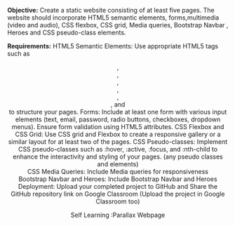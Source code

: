 **Objective:**
Create a static website consisting of at least
five pages. The website should incorporate HTML5 semantic elements, forms,multimedia (video and audio), CSS flexbox, CSS grid, Media queries, Bootstrap Navbar , Heroes and CSS pseudo-class elements.

**Requirements:**
HTML5 Semantic Elements: Use appropriate HTML5 tags such as <header>, <nav>, <main>, <section>, <article>, <aside>, and <footer> to structure your pages.
Forms: Include at least one form with various input elements (text, email, password, radio buttons, checkboxes, dropdown menus).
Ensure form validation using HTML5 attributes.
CSS Flexbox and CSS Grid: Use CSS grid and Flexbox  to create a responsive gallery or a similar layout for at least two of the pages.
CSS Pseudo-classes: Implement CSS pseudo-classes such as :hover, :active, :focus, and :nth-child to enhance the interactivity and styling of your pages. (any pseudo classes and elements)    
CSS Media Queries:  Include Media queries for responsiveness  
Bootstrap Navbar and Heroes: Include Bootstrap Navbar and Heroes
Deployment: Upload your completed project to GitHub and Share the GitHub repository link on Google Classroom (Upload the project in Google Classroom too)

Self Learning :Parallax Webpage

